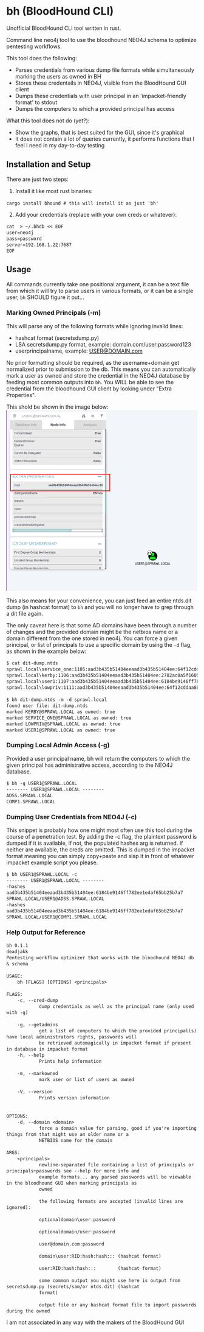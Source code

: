 # bh (BloodHound CLI)

Unofficial BloodHound CLI tool written in rust.

Command line neo4j tool to use the bloodhound NEO4J schema to optimize
pentesting workflows. 

This tool does the following:   
- Parses credentials from various dump file formats while simultaneously marking the users as owned in BH
- Stores these credentails in NEO4J, visible from the BloodHound GUI client
- Dumps these credentials with user principal in an 'impacket-friendly format' to stdout
- Dumps the computers to which a provided principal has access

What this tool does not do (yet?):  
- Show the graphs, that is best suited for the GUI, since it's graphical
- It does not contain a lot of queries currently, it performs functions that I feel I need in my day-to-day testing


## Installation and Setup

There are just two steps:  

1. Install it like most rust binaries:

`cargo install bhound # this will install it as just 'bh'` 

2. Add your credentials (replace with your own creds or whatever):

```
cat  > ~/.bhdb << EOF
user=neo4j
pass=password
server=192.168.1.22:7687
EOF
```

## Usage 

All commands currently take one positional argument, it can be a text file
from which it will try to parse users in various formats, or it can be a single
user, `bh` SHOULD figure it out...

### Marking Owned Principals (-m)

This will parse any of the following formats while ignoring invalid lines:

- hashcat format (secretsdump.py) 
- LSA secretsdump.py format, example: domain.com/user:password123
- userprincipalname, example: USER@DOMAIN.com

No prior formatting should be required, as the username+domain get normalized
prior to submission to the db. This means you can automatically mark a user as
owned and store the credential in the NEO4J database 
by feeding most common outputs into `bh`. You WILL be able to see the credential
from the bloodhound GUI client by looking under "Extra Properties".

This shold be shown in the image below:  
![cred-from-bh-gui](pics/creds-from-bh-gui.png)

This also means for your convenience, you can just feed an entire ntds.dit dump
(in hashcat format) to `bh` and you will no longer have to grep through
a dit file again.

The only caveat here is that some AD domains have been through a number of changes
and the provided domain might be the netbios name or a domain different from the
one stored in neo4j. You can force a given principal, or list of principals to
use a specific domain by using the `-d` flag, as shown in the example below:

```
$ cat dit-dump.ntds
sprawl.local\service_one:1105:aad3b435b51404eeaad3b435b51404ee:64f12cddaa88057e06a81b54e73b949b:::
sprawl.local\kerby:1106:aad3b435b51404eeaad3b435b51404ee:2782ac0a5f160561f1e061bacf148f2e:::
sprawl.local\user1:1107:aad3b435b51404eeaad3b435b51404ee:6184be9146ff782ee1edaf65bb25b7a7:::
sprawl.local\lowpriv:1111:aad3b435b51404eeaad3b435b51404ee:64f12cddaa88057e06a81b54e73b949b:::

$ bh dit-dump.ntds -m -d sprawl.local
found user file: dit-dump.ntds
marked KERBY@SPRAWL.LOCAL as owned: true
marked SERVICE_ONE@SPRAWL.LOCAL as owned: true
marked LOWPRIV@SPRAWL.LOCAL as owned: true
marked USER1@SPRAWL.LOCAL as owned: true
```

### Dumping Local Admin Access (-g)

Provided a user principal name, bh will return the computers to which the
given principal has administrative access, according to the NEO4J database.


```
$ bh -g USER1@SPRAWL.LOCAL
-------- USER1@SPRAWL.LOCAL --------
ADSS.SPRAWL.LOCAL
COMP1.SPRAWL.LOCAL
```

### Dumping User Credentials from NEO4J (-c)

This snippet is probably how one might most often use this tool during the course
of a penetration test. By adding the -c flag, the plaintext password is dumped
if it is available, if not, the populated hashes arg is returned. If neither
are available, the creds are omitted.
This is dumped in the impacket format meaning you can simply copy+paste and slap
it in front of whatever impacket example script you please.

```
$ bh USER1@SPRAWL.LOCAL -c
-------- USER1@SPRAWL.LOCAL --------
-hashes aad3b435b51404eeaad3b435b51404ee:6184be9146ff782ee1edaf65bb25b7a7 SPRAWL.LOCAL/USER1@ADSS.SPRAWL.LOCAL
-hashes aad3b435b51404eeaad3b435b51404ee:6184be9146ff782ee1edaf65bb25b7a7 SPRAWL.LOCAL/USER1@COMP1.SPRAWL.LOCAL
```

### Help Output for Reference

```
bh 0.1.1
deadjakk
Pentesting workflow optimizer that works with the bloodhound NEO4J db & schema

USAGE:
    bh [FLAGS] [OPTIONS] <principals>

FLAGS:
    -c, --cred-dump
            dump credentials as well as the principal name (only used with -g)

    -g, --getadmins
            get a list of computers to which the provided principal(s) have local administrators rights, passwords will
            be retrieved automagically in impacket format if present in database in impacket format
    -h, --help
            Prints help information

    -m, --markowned
            mark user or list of users as owned

    -V, --version
            Prints version information


OPTIONS:
    -d, --domain <domain>
            force a domain value for parsing, good if you're importing things from that might use an older name or a
            NETBIOS name for the domain

ARGS:
    <principals>
            newline-separated file containing a list of principals or principals+passwords see --help for more info and
            example formats... any parsed passwords will be viewable in the bloodhound GUI when marking principals as
            owned

            the following formats are accepted (invalid lines are ignored):

            optionaldomain\user:password

            optionaldomain/user:password

            user@domain.com:password

            domain\user:RID:hash:hash::: (hashcat format)

            user:RID:hash:hash:::        (hashcat format)

            some common output you might use here is output from secretsdump.py (secrets/sam/or ntds.dit) (hashcat
            format)

            output file or any hashcat format file to import passwords during the owned
```

I am not associated in any way with the makers of the BloodHound GUI
